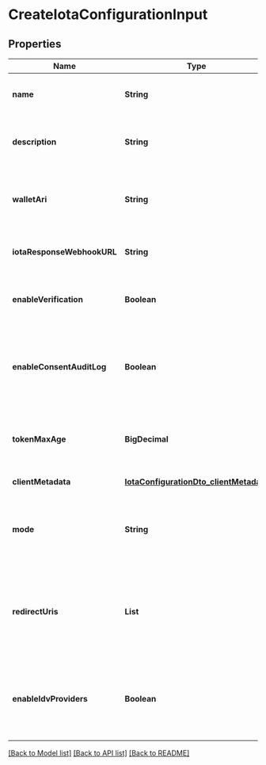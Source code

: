 # CreateIotaConfigurationInput

## Properties

| Name                       | Type                                                                              | Description                                                                                                                                      | Notes                             |
| -------------------------- | --------------------------------------------------------------------------------- | ------------------------------------------------------------------------------------------------------------------------------------------------ | --------------------------------- |
| **name**                   | **String**                                                                        | The name of the configuration to quickly identify the resource.                                                                                  | [default to null]                 |
| **description**            | **String**                                                                        | An optional description of what the configuration is used for.                                                                                   | [optional] [default to null]      |
| **walletAri**              | **String**                                                                        | The unique resource identifier of the Wallet used to sign the request token.                                                                     | [default to null]                 |
| **iotaResponseWebhookURL** | **String**                                                                        | The webhook URL is used for callback when the data is ready.                                                                                     | [optional] [default to null]      |
| **enableVerification**     | **Boolean**                                                                       | Cryptographically verifies the data shared by the user when enabled.                                                                             | [default to null]                 |
| **enableConsentAuditLog**  | **Boolean**                                                                       | Records the user&#39;s consent when they share their data, including the type of data shared when enabled.                                       | [default to null]                 |
| **tokenMaxAge**            | **BigDecimal**                                                                    | This is the lifetime of the signed request token during the data-sharing flow.                                                                   | [optional] [default to null]      |
| **clientMetadata**         | [**IotaConfigurationDto_clientMetadata**](IotaConfigurationDto_clientMetadata.md) |                                                                                                                                                  | [default to null]                 |
| **mode**                   | **String**                                                                        | Determines whether to handle the data-sharing request using the WebSocket or Redirect flow.                                                      | [optional] [default to websocket] |
| **redirectUris**           | **List**                                                                          | List of allowed URLs to redirect users, including the response from the request. This is required if the selected data-sharing mode is Redirect. | [optional] [default to null]      |
| **enableIdvProviders**     | **Boolean**                                                                       | Enables identity verification from user with a 3rd-party provider when a verified identity document is not found.                                | [optional] [default to null]      |

[[Back to Model list]](../README.md#documentation-for-models) [[Back to API list]](../README.md#documentation-for-api-endpoints) [[Back to README]](../README.md)
